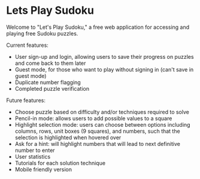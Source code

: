 # Lets Play Sudoku

Welcome to "Let's Play Sudoku," a free web application for accessing and playing free Sudoku puzzles. 

Current features:
- User sign-up and login, allowing users to save their progress on puzzles and come back to them later
- Guest mode, for those who want to play without signing in (can't save in guest mode)
- Duplicate number flagging
- Completed puzzle verification

Future features:
- Choose puzzle based on difficulty and/or techniques required to solve
- Pencil-in mode: allows users to add possible values to a square
- Highlight selection mode: users can choose between options including columns, rows, unit boxes (9 squares), and numbers, such that the selection is highlighted when hovered over
- Ask for a hint: will highlight numbers that will lead to next definitive number to enter
- User statistics
- Tutorials for each solution technique
- Mobile friendly version